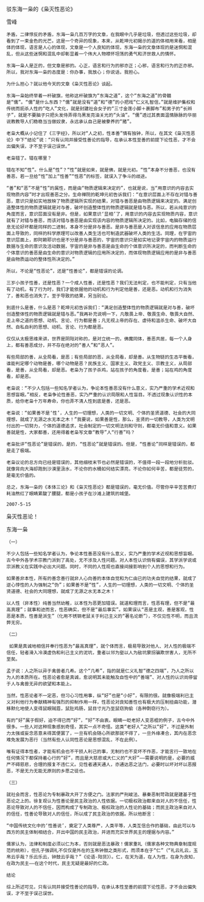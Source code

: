 驳东海一枭的《枭灭性恶论》

雪峰


    矛盾，二律悖反的矛盾，东海一枭几百万字的文章，在我眼中几乎是垃圾，但透过这些垃圾，却看到了一束金色的光芒。这是一个奇异的现象，本来，从乾坤元初揭示的道的体相用来看，相是体的体现，语言是人心的体现，文章是一个人良知的体现，东海一枭的文章体现的是迷惘和混乱，但从这些迷惘和混乱中却彰显着一个伟大人物襟怀坦荡的勇气和济世救人的情怀。

    东海一枭人是正的，但文章是邪的。心正，语言和行为的邪亦正；心邪，语言和行为的正亦邪。所以，我对东海一枭的态度是：你办事，我放心；你说话，我担心。

    为什么担心？就以他今天的文章《枭灭性恶论》谈起。

    东海一枭始终举着一杆破旗，他称这杆破旗为“东海之道”，这个“东海之道”的骨髓是“儒”。“儒”是什么东西？“儒”就是没有“道”和“德”的小把戏“仁义礼智信，”就是维护集权和传统而扼杀人性的“吃人”文化，就是封建社会女子的“三寸金莲小脚＋裹脚布”和男子的“长辫子”，就是不要脑子只把头发侍弄得乌黑发亮油关光的“头油”。“儒”透过其表面温情脉脉的华丽说教教导人们稳稳当当做奴隶，永远承认自己是被豢养的“猪”。

    老枭大概从小记住了《三字经》，所以对“人之初，性本善”情有独钟，所以，在其文《枭灭性恶论》中下“结论”说：“只有认同并接受性善论的指导，在承认本性至善的前提下论性恶，才不会出偏失误，才不至于误己误世。”

    老枭错了。错在哪里？

    错在不知“性”。什么是“性”？“性”就是如来，就是佛，就是元初。“性”本身不分善恶，也没有善恶，若一旦给“性”加上“性善”“性恶”的标签，就误入了争斗的歧途。

    “善”和“恶”不是“性”的属性，而是由“物质逻辑来决定的”，也就是说，当“用意识的内容去实现物质内容”时才出现善恶之分。生命禅院的乾坤元初告诉我们：“在意识层面上不存在对错与善恶，意识只是如实地放映了物质逻辑所实现的结果，对错与善恶是由物质逻辑来决定的。满足创造整体性的物质逻辑就是对与善，破坏创造整体性的物质逻辑就是错与恶。所以，若从纯意识的角度而言，意识层面没有是非。但是，如果意识‘显相’了，用意识的内容去实现物质内容，意识就有了对错与善恶，而该对错与善恶是由实现该内容的物质逻辑所决定的。比如，电脑存储的信息无论好坏都是同样的二进制，本身不分是非与善恶。是非与善恶是人对该信息的应用在物质层面上导致的，同样的科学原理可以改善人类生活也可制造武器破坏人类的生活。同理，在宇宙的意识层面上，即阿赖耶识也是不分是非与善恶的，宇宙的意识只是如实地记录宇宙内的物质运行数据与生命的意识及活动数据，宇宙的是非与善恶是由生命的个体意识所决定的，而判断生命的个体意识的善恶是由生命的意识对物质逻辑的应用所决定的，而体现物质逻辑应用的是非与善恶是由物质运动的整体性所决定的。”

    所以，不论是“性恶论”，还是“性善论”，都是错误的论调。

    三岁小孩子性善，还是性恶？一个成人性善，还是性恶？我们无法判定，也不能判定，只有当他有了动机，有了行为时，我们才能依据他的动机和行为判定他是善，还是恶。动机和行为消失了，善和恶也消失了。至于导致的结果，另当别论。

    到底什么是善，什么是恶？乾坤元初告诉我们：“满足创造整体性的物质逻辑就是对与善，破坏创造整体性的物质逻辑就是错与恶。”我再补充说明一下，凡敬畏上帝、敬畏生命、敬畏大自然、走上帝之道的思想、动机、言论、行为都是善；凡无视上帝的存在、虐待和滥杀生命、破坏大自然、自私自利的思想、动机、言论、行为都是恶。

    仅仅从太极思维来讲，世界是阴阳对称的，是对立统一的，佛魔同体，善恶共居，每一个人身上，都有善恶成分，并不存在绝对的“善人”和“恶人”。

    有些局部的善，从全局看，是恶；有些局部的恶，从全局看，却是善。从生物链的生态平衡看，谁能判定哪个动物是善，哪个动物是恶？民族主义、国家主义、政党主义、宗教主义，从局部看，是善，从全局看，却是恶。老枭为了孩子杀鸡，站在孩子的角度看，是善；站在鸡的角度看，却是恶。

    老枭说：“不少人包括一些知名学者认为，争论本性善恶没有什么意义，实乃严重的学术近视和思想盲眼。”相反，老枭争论性善恶，实乃严重的认识局限和人性盲目。不透过现象认识性的本质，给你老枭十万年寿命，你也弄不清人性到底是善，还是恶。

    老枭说：“如果善不是‘性’，人生的一切理想，人类的一切文明、个体的圣贤道德、社会的大同理想，就成了无源之水无本之木！”我要说，如果善是性，那么，圣贤的一切教导，人类为文明付出的一切努力，个体的道德追求，社会制定的一切文明法则和守则，都毫无价值和意义。如果善就是性，大家都善，还用得着老枭写文章“教导”人“行善”吗？

    老枭批评“性恶论”是错误的，是的，“性恶论”就是错误的。但是，“性善论”同样是错误的，都是走了极端。

    老枭议论的总方向已经是错误的，其他细枝末节也必然是错误的，不值得一段一段地分析批驳。就像背向大海却跑到沙漠里汲水，不论你的水桶如何结实漂亮，不论你如何辛苦，都是徒劳的，是毫无价值的。

    总之，东海一枭的《本体三论》和《枭灭性恶论》都是错误的，毫无价值。尽管你辛辛苦苦费灯耗油熬红了眼睛累酸了腰腿，都是小孩子在沙滩上建筑的城堡。

    2007-5-15



枭灭性恶论！

东海一枭


    （一）

    不少人包括一些知名学者认为，争论本性善恶没有什么意义，实乃严重的学术近视和思想盲眼。古今中外各学术宗教门派到了高处，无不涉及人性问题。对人本性认识倘有偏误，其学派学说或宗派教义在实践中必出大问题。同时，不同的人性观也直接间接影响到个人的思想和行为。

    如果善非本性，所有的善念善行就非人心向善的本体自觉和为仁由已的功夫自觉的结果，就成了逆心悖性的人为强制之“伪”；如果善不是“性”，人生的一切理想，人类的一切文明、个体的圣贤道德、社会的大同理想，就成了无源之水无本之木！

    以人性（非本性）纯善当然幼稚，以本性为恶更加错误。就道和理而言，性恶有理，但不是“最高真理”；就事和迹而言，性恶确实，但不是“最后事实”。如果误认“恶是主观，善是客观，性恶是本质，性善是派生”（化用不锈钢老鼠关于利己主义的“著名论断”），不仅见性不明，而且流弊无穷。

    （二）

     如果是真诚地相信并奉行性恶为“最高真理”，就个体而言，极易导致对他人、对人性的极端不信任，轻者滑入冷漠虚伪和利己主义的泥坑，重者以邻为壑以人为敌坑蒙拐骗欺世害人，无所不至矣。

    孟子说：人之所以异于禽兽者几希。这个“几希”，指的就是仁义礼智“德之四端”，乃人之所以为人的本质所在。性恶论者愈是真诚，愈说明其未能触及自性中的“善端”、对人性的认识尚停留于人与禽兽无异的欲望和本能上。

    当然，性恶论者不一定恶，但习心习性用事，纵“好”也是“小好”，有限的很。就像极端利已主义对利他行为奉献精神有强烈的抑制作用一样，性恶论对良知善性也有极大的压制扭曲功能，潜移默化地使人变得鼠眼贼眉，鼠肚鸡肠，鼠目寸光乃至鼠窃狗偷（各种剽窃行为）。

    有的“好”属于假好，迫不得已而“好”，“好”不由衷。眼睛一眨老好人变恶棍的例子，古今中外很多。一些人对这种现象感到奇怪，其实一点不奇怪。这类“老好人”之所以“好”，不过是外制力太强或妄念恶意未得其便罢了，一旦有机会随心所欲那就不得了，一旦外缘凑合，其内在恶念难免发展为恶行（当然有些人认同性恶论是思想混乱，不在此例）。

    唯有证得本性者，才能有机会也不干损人利己的事，无制约也不变坏不作恶，才能言行一致地在任何情况下都保持着心行的“好”，而且是大慈悲或大仁义的“大好”——需要说明的是，必要的威严不碍慈悲，合理的报复不违仁义。见性者通天通人，亦通达恶之法门，必要时以坏对坏以恶报恶，不是无力无能无原则的乡愿之徒也。

    （三）

    就社会而言，性恶论为专制暴政大开了方便之门。法家的严刑峻法、暴秦恶制苛政就是建基于性恶论之上的。徐复观认为性善论是民主政治的人性依据。一切极权政治都来自对人的不信任，性恶论导致对人的不信任，因而构成了专制政治、极权政治的人性论的基础；而民主政治来自对人的信任，性善论导致对人的信任，所以成了民主政治的依据。所以他断言：

    “中国传统文化中的‘性善说’，奠定了人类尊严，人类平等，人类互信合作的基础，由此可以与西方的民主体制相结合，开出中国的民主政治，并进而充实世界民主的理据与内容。”

    儒家认为，法律和制度必须以仁为本，否则就是恶法暴政！儒家重礼（儒家各种文物典章制度规范的统称），但孔子强调礼不仅仅是外在的玉帛钟鼓之类形式，而须本在于“仁”（“礼云礼云，玉帛云乎哉？乐云乐云，钟鼓云乎哉？”《论语-阳货》）。仁，在天为道，在人为性，在身为良知，在政为民主——在这个时代，民主无疑是最好的仁政。

    结论

    综上所述可见，只有认同并接受性善论的指导，在承认本性至善的前提下论性恶，才不会出偏失误，才不至于误己误世。



